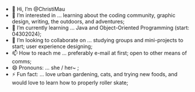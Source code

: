 - 👋 Hi, I’m @ChristiMau 
- 👀 I’m interested in ... learning about the coding community, graphic design, writing, the outdoors, and adventures;
- 🌱 I’m currently learning ... Java and Object-Oriented Programming (start: 04302024); 
- 💞️ I’m looking to collaborate on ... studying groups and mini-projects to start; user experience designing; 
- 📫 How to reach me ... preferably e-mail at first; open to other means of comms; 
- 😄 Pronouns: ... she / her~ ; 
- ⚡ Fun fact: ... love urban gardening, cats, and trying new foods, and would love to learn how to properly roller skate; 

<!---
ChristiMau/ChristiMau is a ✨ special ✨ repository because its `README.md` (this file) appears on your GitHub profile.
You can click the Preview link to take a look at your changes.
--->
